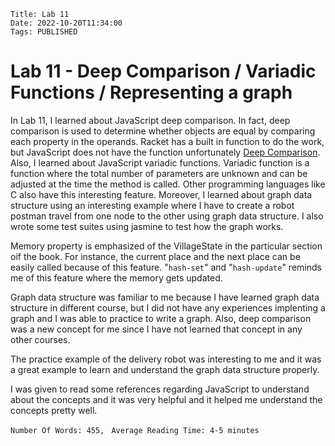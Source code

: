     Title: Lab 11
    Date: 2022-10-20T11:34:00
    Tags: PUBLISHED

Lab 11 - Deep Comparison / Variadic Functions / Representing a graph
=======================================================================================

In Lab 11, I learned about JavaScript deep comparison. In fact, deep comparison is used to determine whether objects are equal by comparing each property in the operands. Racket has a built in function to do the work, but JavaScript does not have the function unfortunately [Deep Comparison](https://www.syncfusion.com/blogs/post/5-different-ways-to-deep-compare-javascript-objects.aspx#:~:text=Two%20types%20of%20equalities%20in%20JavaScript&text=Referential%20equality%3A%20Determines%20whether%20the,each%20property%20in%20the%20operands. "Deep Comparison"). Also, I learned about JavaScript variadic functions. Variadic function is a function where the total number of parameters are unknown and can be adjusted at the time the method is called. Other programming languages like C also have this interesting feature. Moreover, I learned about graph data structure using an interesting example where I have to create a robot postman travel from one node to the other using graph data structure. I also wrote some test suites using jasmine to test how the graph works.

Memory property is emphasized of the VillageState in the particular section oif the book. For instance, the current place and the next place can be easily called because of this feature. "```hash-set```" and "```hash-update```" reminds me of this feature where the memory gets updated.

Graph data structure was familiar to me because I have learned graph data structure in different course, but I did not have any experiences implenting a graph and I was able to practice to write a graph. Also, deep comparison was a new concept for me since I have not learned that concept in any other courses.

The practice example of the delivery robot was interesting to me and it was a great example to learn and understand the graph data structure properly.

I was given to read some references regarding JavaScript to understand about the concepts and it was very helpful and it helped me understand the concepts pretty well.


 
```Number Of Words: 455, ```
```Average Reading Time: 4-5 minutes```

<!-- more -->

